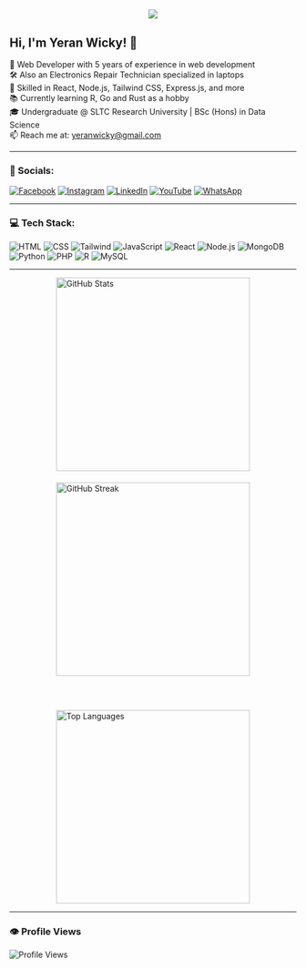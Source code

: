 <h2 align="center">
  <img src="https://readme-typing-svg.herokuapp.com/?font=consolas&size=35&center=true&vCenter=true&width=700&height=70&duration=3500&lines=Hello+Everyone!👋🏻;I'm+Yeran+Wicky!😎;An+Undergraduate+Student🎓;Software+Developer👨🏻‍💻;Electronics+Repair+Technician🛠️;Contact:+yeranwicky%40gmail.com&color=13d494&background=00000000" />
</h2>

## Hi, I'm Yeran Wicky! 👋

🌟 Web Developer with 5 years of experience in web development <br>
🛠️ Also an Electronics Repair Technician specialized in laptops <br>
💼 Skilled in React, Node.js, Tailwind CSS, Express.js, and more <br>
📚 Currently learning R, Go and Rust as a hobby <br>
🎓 Undergraduate @ SLTC Research University | BSc (Hons) in Data Science <br>
📫 Reach me at: [yeranwicky@gmail.com](mailto:yeranwicky@gmail.com)

---

### 🔗 Socials:
[![Facebook](https://img.shields.io/badge/Facebook-1877F2?style=for-the-badge&logo=facebook&logoColor=white)](http://www.facebook.com/banula.yeran.52)
[![Instagram](https://img.shields.io/badge/Instagram-E4405F?style=for-the-badge&logo=instagram&logoColor=white)](https://instagram.com/yeran_wicky)
[![LinkedIn](https://img.shields.io/badge/LinkedIn-blue?style=for-the-badge&logo=linkedin&logoColor=white)](https://www.linkedin.com/in/banula-wickramaarachchi)
[![YouTube](https://img.shields.io/badge/YouTube-red?style=for-the-badge&logo=youtube&logoColor=white)](https://www.youtube.com/@YeranElectronics)
[![WhatsApp](https://img.shields.io/badge/WhatsApp-25D366?style=for-the-badge&logo=whatsapp&logoColor=white)](https://wa.me/94705186009)

---

### 💻 Tech Stack:
![HTML](https://img.shields.io/badge/HTML-E34F26?style=for-the-badge&logo=html5&logoColor=white)
![CSS](https://img.shields.io/badge/CSS-1572B6?style=for-the-badge&logo=css3&logoColor=white)
![Tailwind](https://img.shields.io/badge/Tailwind_CSS-06B6D4?style=for-the-badge&logo=tailwind-css&logoColor=white)
![JavaScript](https://img.shields.io/badge/JavaScript-black?style=for-the-badge&logo=javascript)
![React](https://img.shields.io/badge/React-20232A?style=for-the-badge&logo=react)
![Node.js](https://img.shields.io/badge/Node.js-339933?style=for-the-badge&logo=nodedotjs&logoColor=white)
![MongoDB](https://img.shields.io/badge/MongoDB-4EA94B?style=for-the-badge&logo=mongodb&logoColor=white)
![Python](https://img.shields.io/badge/Python-3776AB?style=for-the-badge&logo=python&logoColor=white)
![PHP](https://img.shields.io/badge/PHP-777BB4?style=for-the-badge&logo=php&logoColor=white)
![R](https://img.shields.io/badge/R-276DC3?style=for-the-badge&logo=r&logoColor=white)
![MySQL](https://img.shields.io/badge/MySQL-4479A1?style=for-the-badge&logo=mysql&logoColor=white)

---

<!-- ### 📊 GitHub Stats:
![Yeran's GitHub stats](https://github-readme-stats.vercel.app/api?username=yeran-wicky&show_icons=true&theme=radical)
[![GitHub Streak](https://streak-stats.demolab.com?user=yeran-wicky&theme=radical&hide_border=false)](https://git.io/streak-stats)

![Top Langs](https://github-readme-stats.vercel.app/api/top-langs/?username=yeran-wicky&layout=compact&theme=radical) -->

<div style="display: flex; gap: 20px; flex-wrap: wrap; justify-content: center;">

  <div>
    <img 
      src="https://github-readme-stats.vercel.app/api?username=yeran-wicky&show_icons=true&theme=radical&hide_title=true&hide_border=true&width=340" 
      width="340"
      alt="GitHub Stats" />
  </div>

  <div>
    <a href="https://git.io/streak-stats" target="_blank" rel="noopener noreferrer">
      <img 
        src="https://streak-stats.demolab.com?user=yeran-wicky&theme=radical&hide_border=true&width=340" 
        width="340" 
        alt="GitHub Streak" />
    </a>
  </div>

  <div style="flex-basis: 100%; height: 20px;"></div> <!-- line break spacer -->

  <div>
    <img 
      src="https://github-readme-stats.vercel.app/api/top-langs/?username=yeran-wicky&layout=compact&theme=radical&hide_border=true&width=340" 
      width="340" 
      alt="Top Languages" />
  </div>

</div>

---

### 👁️ Profile Views
![Profile Views](https://komarev.com/ghpvc/?username=banulawick&color=blue&style=for-the-badge)
